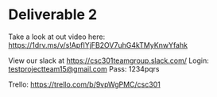 # Deliverable 2

Take a look at out video here: https://1drv.ms/v/s!ApfIYjFB2OV7uhG4kTMyKnwYfahk

View our slack at https://csc301teamgroup.slack.com/
Login: testprojectteam15@gmail.com
Pass: 1234pqrs

Trello: https://trello.com/b/9vpWgPMC/csc301
